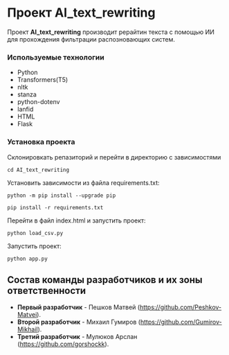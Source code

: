 # Проект  **AI_text_rewriting**

Проект  **AI_text_rewriting**  производит рерайтин текста с помощью ИИ для прохождения фильтрации распозновающих систем.


### Используемые технологии    

 - Python       
 - Transformers(T5)
 - nltk
 - stanza
 - python-dotenv
 - lanfid
 - HTML
 - Flask

### Установка проекта

Склонировкать репазиторий и перейти в директорию с зависимостями

    cd AI_text_rewriting

Установить зависимости из файла requirements.txt:

    python -m pip install --upgrade pip
    
    pip install -r requirements.txt


Перейти в файл index.html и запустить проект:

    python load_csv.py

Запустить проект:

    python app.py


## Состав команды разработчиков и их зоны ответственности

-   **Первый разработчик** - Пешков Матвей (https://github.com/Peshkov-Matvei).
-   **Второй разработчик** - Михаил Гумиров (https://github.com/Gumirov-Mikhail).
-   **Третий разработчик** - Мулюков Арслан (https://github.com/gorshockk).



